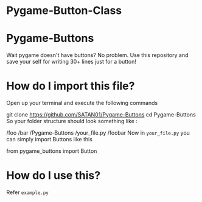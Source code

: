# Pygame-Button-Class
# Pygame-Buttons

Wait pygame doesn't have buttons? No problem.
Use this repository and save your self for writing 30+ lines just for a button!

# How do I import this file?
Open up your terminal and execute the following commands

git clone https://github.com/SATAN01/Pygame-Buttons
cd Pygame-Buttons
So your folder structure should look something like :

/foo
  /bar
    /Pygame-Buttons
    /your_file.py
    /foobar
Now in `your_file.py` you can simply import Buttons like this

from pygame_buttons import Button
# How do I use this?

Refer `example.py`
